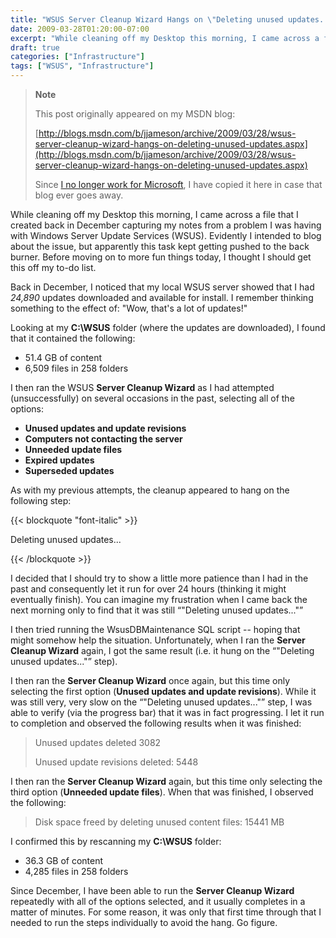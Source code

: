 ```yaml
---
title: "WSUS Server Cleanup Wizard Hangs on \"Deleting unused updates...\""
date: 2009-03-28T01:20:00-07:00
excerpt: "While cleaning off my Desktop this morning, I came across a file that I created back in December capturing my notes from a problem I was having with Windows Server Update Services (WSUS). Evidently I intended to blog about the issue, but apparently this..."
draft: true
categories: ["Infrastructure"]
tags: ["WSUS", "Infrastructure"]
---
```


> **Note**
>
> This post originally appeared on my MSDN blog:
>
> [http://blogs.msdn.com/b/jjameson/archive/2009/03/28/wsus-server-cleanup-wizard-hangs-on-deleting-unused-updates.aspx](http://blogs.msdn.com/b/jjameson/archive/2009/03/28/wsus-server-cleanup-wizard-hangs-on-deleting-unused-updates.aspx)
>
> Since
> [I no longer work for Microsoft](/blog/jjameson/2011/09/02/last-day-with-microsoft), I have copied it here in case that
> blog ever goes away.

While cleaning off my Desktop this morning, I came across a file that I created
back in December capturing my notes from a problem I was having with Windows
Server Update Services (WSUS). Evidently I intended to blog about the issue,
but apparently this task kept getting pushed to the back burner. Before moving
on to more fun things today, I thought I should get this off my to-do list.

Back in December, I noticed that my local WSUS server showed that I had
*24,890* updates downloaded and available for install. I remember thinking
something to the effect of: "Wow, that's a lot of updates!"

Looking at my **C:\WSUS** folder (where the updates are downloaded),
I found that it contained the following:

- 51.4 GB of content
- 6,509 files in 258 folders

I then ran the WSUS **Server Cleanup Wizard** as I had attempted
(unsuccessfully) on several occasions in the past, selecting all of the options:

- **Unused updates and update revisions**
- **Computers not contacting the server**
- **Unneeded update files**
- **Expired updates**
- **Superseded updates**

As with my previous attempts, the cleanup appeared to hang on the following
step:

{{< blockquote "font-italic" >}}

Deleting unused updates...

{{< /blockquote >}}

I decided that I should try to show a little more patience than I had in
the past and consequently let it run for over 24 hours (thinking it might eventually
finish). You can imagine my frustration when I came back the next morning only
to find that it was still <q>"Deleting unused updates..."</q>

I then tried running the WsusDBMaintenance SQL script -- hoping that might
somehow help the situation. Unfortunately, when I ran the **Server Cleanup
Wizard** again, I got the same result (i.e. it hung on the <q>"Deleting
unused updates..."</q> step).

I then ran the **Server Cleanup Wizard** once again, but this
time only selecting the first option (**Unused updates and update revisions**).
While it was still very, very slow on the <q>"Deleting unused updates..."</q>
step, I was able to verify (via the progress bar) that it was in fact progressing.
I let it run to completion and observed the following results when it was finished:

> Unused updates deleted 3082
>
> Unused update revisions deleted: 5448

I then ran the **Server Cleanup Wizard** again, but this time
only selecting the third option (**Unneeded update files**). When
that was finished, I observed the following:

> Disk space freed by deleting unused content files: 15441 MB

I confirmed this by rescanning my **C:\WSUS** folder:

- 36.3 GB of content
- 4,285 files in 258 folders

Since December, I have been able to run the **Server Cleanup Wizard**
repeatedly with all of the options selected, and it usually completes in a matter
of minutes. For some reason, it was only that first time through that I needed
to run the steps individually to avoid the hang. Go figure.

